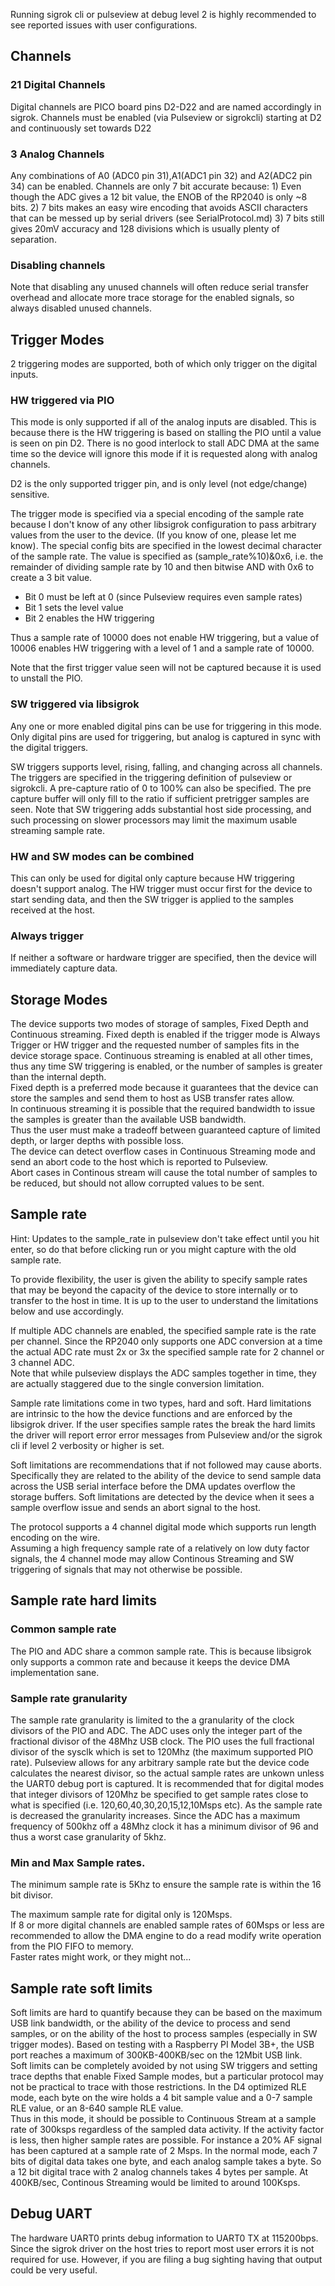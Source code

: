 Running sigrok cli or pulseview at debug level 2 is highly recommended to see reported issues with user configurations.

## Channels

### 21 Digital Channels 
Digital channels are PICO board pins D2-D22 and are named accordingly in sigrok. Channels must be enabled (via Pulseview or sigrokcli) starting at D2 and continuously set towards D22

### 3 Analog Channels
Any combinations of A0 (ADC0 pin 31),A1(ADC1 pin 32) and A2(ADC2 pin 34) can be enabled.
Channels are only 7 bit accurate because:
    1) Even though the ADC gives a 12 bit value, the ENOB of the RP2040 is only ~8 bits.
    2) 7 bits makes an easy wire encoding that avoids ASCII characters that can be messed up by serial drivers (see SerialProtocol.md)
    3) 7 bits still gives 20mV accuracy and 128 divisions which is usually plenty of separation.

### Disabling channels
Note that disabling any unused channels will often reduce serial transfer overhead and allocate more trace storage for the enabled signals, so always disabled unused channels.
  

## Trigger Modes
2 triggering modes are supported, both of which only trigger on the digital inputs.
### HW triggered via PIO
This mode is only supported if all of the analog inputs are disabled. This is because there is the HW triggering is
based on stalling the PIO until a value is seen on pin D2.  There is no good interlock to stall ADC DMA at the same time
so the device will ignore this mode if it is requested along with analog channels. 

D2 is the only supported trigger pin, and  is only level (not edge/change) sensitive.

The trigger mode is specified via a special encoding of the sample rate because I don't know of any other libsigrok configuration to pass arbitrary values from the user to the device. (If you know of one, please let me know).
The special config bits are specified in the lowest decimal character of the sample rate.  The value is specified as (sample_rate%10)&0x6, i.e. the remainder of dividing sample rate by 10 and then bitwise 
AND with 0x6 to create a 3 bit value.

- Bit 0 must be left at 0 (since Pulseview requires even sample rates)
- Bit 1 sets the level value
- Bit 2 enables the HW triggering

Thus a sample rate of 10000 does not enable HW triggering, but a value of 10006 enables HW triggering with a level of 1 and a sample rate of 10000.
      
Note that the first trigger value seen will not be captured because it is used to unstall the PIO.

### SW triggered via libsigrok 
Any one or more enabled digital pins can be use for triggering in this mode.  Only digital pins are used for triggering, but analog is captured in sync with the digital triggers.

SW triggers supports level, rising, falling, and changing across all channels. The triggers are specified in the triggering definition of pulseview or sigrokcli. 
A pre-capture ratio of 0 to 100% can also be specified. The pre capture buffer will only fill to the ratio if sufficient pretrigger samples are seen.
Note that SW triggering adds substantial host side processing, and such processing on slower processors may limit the maximum usable streaming sample rate.

### HW and SW modes can be combined
This can only be used for digital only capture because HW triggering doesn't support analog.
The HW trigger must occur first for the device to start sending data, and then the SW trigger is applied to the samples received at the host.

### Always trigger
If neither a software or hardware trigger are specified, then the device will immediately capture data.

## Storage Modes
The device supports two modes of storage of samples, Fixed Depth and Continuous streaming.  Fixed depth is enabled if the trigger mode is Always Trigger or HW trigger and the requested number of samples fits in the device storage space.
Continuous streaming is enabled at all other times, thus any time SW triggering is enabled, or the number of samples is greater than the internal depth.  
Fixed depth is a preferred mode because it guarantees that the device can store the samples and send them to host as USB transfer rates allow.  
In continuous streaming it is possible that the required bandwidth to issue the samples is greater than the available USB bandwidth.  
Thus the user must make a tradeoff between guaranteed capture of limited depth, or larger depths with possible loss.  
The device can detect overflow cases in Continuous Streaming mode and send an abort code to the host which is reported to Pulseview.  
Abort cases in Continous stream will cause the total number of samples to be reduced, but should not allow corrupted values to be sent.

## Sample rate
Hint: Updates to the sample_rate in pulseview don't take effect until you hit enter, so do that before clicking run or you might capture with the old sample rate.

To provide flexibility, the user is given the ability to specify sample rates that may be beyond the capacity of the device to store internally or to transfer to the host in time. 
It is up to the user to understand the limitations below and use accordingly.

If multiple ADC channels are enabled, the specified sample rate is the rate per channel. 
Since the RP2040 only supports one ADC conversion at a time the actual ADC rate must 2x or 3x the specified sample rate for 2 channel or 3 channel ADC.  
Note that while pulseview displays the ADC samples together in time, they are actually staggered due to the single conversion limitation.

Sample rate limitations come in two types, hard and soft.
Hard limitations are intrinsic to the how the device functions and are enforced by the libsigrok driver.
If the user specifies sample rates the break the hard limits the driver will report error error messages from Pulseview and/or the sigrok cli
if level 2 verbosity or higher is set.

Soft limitations are recommendations that if not followed may cause aborts.
Specifically they are related to the ability of the device to send sample data across the USB serial interface before the DMA updates overflow the storage buffers.
Soft limitations are detected by the device when it sees a sample overflow issue and sends an abort signal to the host.  

The protocol supports a 4 channel digital mode which supports run length encoding on the wire.  
Assuming a high frequency sample rate of a relatively on low duty factor signals, the 4 channel mode may allow Continous Streaming and SW triggering of signals that may not otherwise be possible.

## Sample rate hard limits
### Common sample rate
The PIO and ADC share a common sample rate.  This is because libsigrok only supports a common rate and because it keeps the device DMA implementation sane.
### Sample rate granularity 
The sample rate granularity is limited to the a granularity of the clock divisors of the PIO and ADC.  The ADC uses only the integer part of the fractional divisor of the 48Mhz USB clock.
The PIO uses the full fractional divisor of the sysclk which is set to 120Mhz (the maximum supported PIO rate). 
Pulseview allows for any arbitrary sample rate but the device code calculates the nearest divisor, so the actual sample rates are unkown unless the UART0 debug port is captured.
It is recommended that for digital modes that integer divisors of 120Mhz be specified to get sample rates close to what is specified (i.e. 120,60,40,30,20,15,12,10Msps etc).
As the sample rate is decreased the granularity increases.
Since the ADC has a maximum frequency of 500khz off a 48Mhz clock it has a minimum divisor of 96 and thus a worst case granularity of 5khz.
### Min and Max Sample rates.
The minimum sample rate is 5Khz to ensure the sample rate is within the 16 bit divisor.  

The maximum sample rate for digital only is 120Msps.  
If 8 or more digital channels are enabled sample rates of 60Msps or less are recommended to allow the DMA engine to do a read modify write operation from the PIO FIFO to memory.  
Faster rates might work, or they might not...
## Sample rate soft limits
Soft limits are hard to quantify because they can be based on the maximum USB link bandwidth, or the ability of the device to process and send samples, or on the ability of the host to process samples (especially in SW trigger modes).
Based on testing with a Raspberry PI Model 3B+, the USB port reaches a maximum of 300KB-400KB/sec on the 12Mbit USB link.  
Soft limits can be completely avoided by not using SW triggers and setting trace depths that enable Fixed Sample modes, but a particular protocol may not be practical to trace with those restrictions.
In the D4 optimized RLE mode, each byte on the wire holds a 4 bit sample value and a 0-7 sample RLE value, or an 8-640 sample RLE value.  
Thus in this mode, it should be possible to Continuous Stream at a sample rate of 300ksps regardless of the sampled data activity.  If the activity factor is less, then higher sample rates are possible.
For instance a 20% AF signal has been captured at a sample rate of 2 Msps.
In the normal mode, each 7 bits of digital data takes one byte, and each analog sample takes a byte.  So a 12 bit digital trace with 2 analog channels takes 4 bytes per sample.
At 400KB/sec, Continous Streaming would be limited to around 100Ksps.


## Debug UART
The hardware UART0 prints debug information to UART0 TX at 115200bps.  
Since the sigrok driver on the host tries to report most user errors it is not required for use.  However, if you are filing a bug sighting having that output could be very useful.

